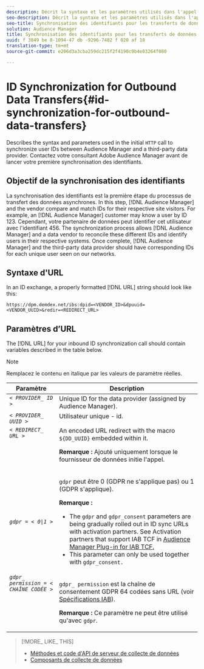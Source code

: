 ```yaml
---
description: Décrit la syntaxe et les paramètres utilisés dans l'appel HTTP initial pour synchroniser l'utilisateur - id entre Audience Manager et un fournisseur de données tiers. Contactez votre consultant Adobe Audience Manager avant de lancer votre première synchronisation des identifiants.
seo-description: Décrit la syntaxe et les paramètres utilisés dans l'appel HTTP initial pour synchroniser l'utilisateur - id entre Audience Manager et un fournisseur de données tiers. Contactez votre consultant Adobe Audience Manager avant de lancer votre première synchronisation des identifiants.
seo-title: Synchronisation des identifiants pour les transferts de données sortants
solution: Audience Manager
title: Synchronisation des identifiants pour les transferts de données sortants
uuid: f 3849 be 8-1094-47 db -9296-7482 f 020 af 18
translation-type: tm+mt
source-git-commit: e206d3a3cba259dc215f2f4190c9b4e03264f080

---
```



# ID Synchronization for Outbound Data Transfers{#id-synchronization-for-outbound-data-transfers}

Describes the syntax and parameters used in the initial `HTTP` call to synchronize user IDs between Audience Manager and a third-party data provider. Contactez votre consultant Adobe Audience Manager avant de lancer votre première synchronisation des identifiants.

<!-- c_id_sync_out.xml -->

## Objectif de la synchronisation des identifiants

La synchronisation des identifiants est la première étape du processus de transfert des données asynchrones. In this step, [!DNL Audience Manager] and the vendor compare and match IDs for their respective site visitors. For example, an [!DNL Audience Manager] customer may know a user by ID 123. Cependant, votre partenaire de données peut identifier cet utilisateur avec l'identifiant 456. The synchronization process allows [!DNL Audience Manager] and a data vendor to reconcile these different IDs and identify users in their respective systems. Once complete, [!DNL Audience Manager] and the third-party data provider should have corresponding IDs for each unique user seen on our networks.

## Syntaxe d'URL

In an ID exchange, a properly formatted [!DNL URL] string should look like this:

```
https://dpm.demdex.net/ibs:dpid=<VENDOR_ID>&dpuuid=<VENDOR_UUID>&redir=<REDIRECT_URL>
```

## Paramètres d’URL

The [!DNL URL] for your inbound ID synchronization call should contain variables described in the table below.

>[!NOTE]
>
>Remplacez le contenu en italique par les valeurs de paramètre réelles.

<table id="table_EB9F4246E2A34ABB8ED06EA458EB186F"> 
 <thead> 
  <tr> 
   <th colname="col1" class="entry"> Paramètre </th> 
   <th colname="col2" class="entry"> Description </th> 
  </tr> 
 </thead>
 <tbody> 
  <tr valign="top"> 
   <td colname="col1"> <code><i>&lt; PROVIDER_ ID &gt;</i></code> </td> 
   <td colname="col2">Unique ID for the data provider (assigned by <span class="keyword"> Audience Manager</span>). </td> 
  </tr> 
  <tr valign="top"> 
   <td colname="col1"> <code><i>&lt; PROVIDER_ UUID &gt;</i></code> </td> 
   <td colname="col2"> Utilisateur unique - id. </td> 
  </tr> 
  <tr valign="top"> 
   <td colname="col1"> <code><i>&lt; REDIRECT_ URL &gt;</i></code> </td> 
   <td colname="col2">An encoded URL redirect with the macro <code> ${DD_UUID}</code> embedded within it. <p><b>Remarque :</b> Ajouté uniquement lorsque le fournisseur de données initie l'appel. </p> </td> 
  </tr> 
    </tr> 
  <tr> 
   <td colname="col1"> <code><i>gdpr = &lt; 0|1 &gt;</i></code> </td> 
   <td colname="col2"> <p><code>gdpr</code> peut être 0 (GDPR ne s'applique pas) ou 1 (GDPR s'applique).</p><p><b>Remarque :</b> <ul><li>The <code>gdpr</code> and <code>gdpr_consent</code> parameters are being gradually rolled out in ID sync URLs with activation partners. See Activation partners that support IAB TCF in <a href="../../overview/aam-gdpr/aam-iab-plugin.md#aam-activation-partners">Audience Manager Plug-in for IAB TCF.</a></li><li>This parameter can only be used together with <code>gdpr_consent.</code></li></ul></p></td>
  </tr> 
    </tr> 
  <tr valign="top"> 
   <td colname="col1"> <code><i>gdpr_ permission = &lt; CHAÎNE CODÉE &gt;</i></code> </td> 
   <td colname="col2"><p><code>gdpr_ permission</code> est la chaîne de consentement GDPR 64 codées sans URL (voir <a href="https://github.com/InteractiveAdvertisingBureau/GDPR-Transparency-and-Consent-Framework/blob/master/URL-based%20Consent%20Passing_%20Framework%20Guidance.md#specifications" format="http" scope="external"> Spécifications IAB</a>).</p><p><b>Remarque :</b> Ce paramètre ne peut être utilisé qu'avec <code>gdpr</code>.</p> </td> 
  </tr> 
 </tbody> 
</table>

>[!MORE_ LIKE_ THIS]
>
>* [Méthodes et code d'API de serveur de collecte de données](../../api/dcs-intro/dcs-event-calls/dcs-event-calls.md)
>* [Composants de collecte de données](../../reference/system-components/components-data-collection.md)

